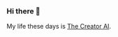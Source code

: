 ### Hi there 👋

My life these days is [The Creator AI](https://github.com/The-Creator-AI/The-Creator-AI).
